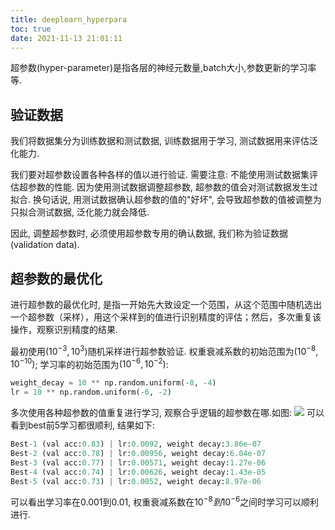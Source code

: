```yaml
---
title: deeplearn_hyperpara
toc: true
date: 2021-11-13 21:01:11
---
```



超参数(hyper-parameter)是指各层的神经元数量,batch大小,参数更新的学习率等.


## 验证数据
我们将数据集分为训练数据和测试数据, 训练数据用于学习, 测试数据用来评估泛化能力.

我们要对超参数设置各种各样的值以进行验证. 需要注意: 不能使用测试数据集评估超参数的性能. 因为使用测试数据调整超参数, 超参数的值会对测试数据发生过拟合. 换句话说, 用测试数据确认超参数的值的"好坏", 会导致超参数的值被调整为只拟合测试数据, 泛化能力就会降低.

因此, 调整超参数时, 必须使用超参数专用的确认数据, 我们称为验证数据(validation data).


## 超参数的最优化
进行超参数的最优化时, 是指一开始先大致设定一个范围，从这个范围中随机选出一个超参数（采样），用这个采样到的值进行识别精度的评估；然后，多次重复该操作，观察识别精度的结果.

最初使用$(10^{-3},10^3)$随机采样进行超参数验证. 权重衰减系数的初始范围为$(10^{-8},10^{-10})$; 学习率的初始范围为$(10^{-6},10^{-2})$:
```python
weight_decay = 10 ** np.random.uniform(-8, -4)
lr = 10 ** np.random.uniform(-6, -2)
```
多次使用各种超参数的值重复进行学习, 观察合乎逻辑的超参数在哪.如图:
![](./deeplearn_hyperpara/1.png)
可以看到best前5学习都很顺利, 结果如下:
```python
Best-1 (val acc:0.83) | lr:0.0092, weight decay:3.86e-07
Best-2 (val acc:0.78) | lr:0.00956, weight decay:6.04e-07
Best-3 (val acc:0.77) | lr:0.00571, weight decay:1.27e-06
Best-4 (val acc:0.74) | lr:0.00626, weight decay:1.43e-05
Best-5 (val acc:0.73) | lr:0.0052, weight decay:8.97e-06
```
可以看出学习率在0.001到0.01, 权重衰减系数在$10^{-8}到10^{-6}$之间时学习可以顺利进行.